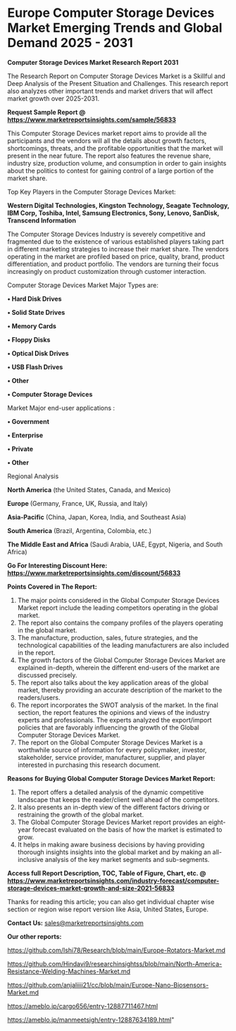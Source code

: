 # Europe Computer Storage Devices Market Emerging Trends and Global Demand 2025 - 2031

<strong>Computer Storage Devices Market Research Report 2031</strong>

The Research Report on Computer Storage Devices Market is a Skillful and Deep Analysis of the Present Situation and Challenges. This research report also analyzes other important trends and market drivers that will affect market growth over 2025-2031.

<strong>Request Sample Report @ <a href=https://www.marketreportsinsights.com/sample/56833>https://www.marketreportsinsights.com/sample/56833</a></strong>

This Computer Storage Devices market report aims to provide all the participants and the vendors will all the details about growth factors, shortcomings, threats, and the profitable opportunities that the market will present in the near future. The report also features the revenue share, industry size, production volume, and consumption in order to gain insights about the politics to contest for gaining control of a large portion of the market share.

Top Key Players in the Computer Storage Devices Market:

<strong>Western Digital Technologies, Kingston Technology, Seagate Technology, IBM Corp, Toshiba, Intel, Samsung Electronics, Sony, Lenovo, SanDisk, Transcend Information</strong>

The Computer Storage Devices Industry is severely competitive and fragmented due to the existence of various established players taking part in different marketing strategies to increase their market share. The vendors operating in the market are profiled based on price, quality, brand, product differentiation, and product portfolio. The vendors are turning their focus increasingly on product customization through customer interaction.

Computer Storage Devices Market Major Types are:

<strong>• Hard Disk Drives

• Solid State Drives

• Memory Cards

• Floppy Disks

• Optical Disk Drives

• USB Flash Drives

• Other

• Computer Storage Devices</strong>

Market Major end-user applications :

<strong>• Government

• Enterprise

• Private

• Other</strong>

Regional Analysis

</u><strong><b>North America</b></strong> (the United States, Canada, and Mexico)

<strong><b>Europe </b></strong>(Germany, France, UK, Russia, and Italy)

<strong><b>Asia-Pacific</b></strong> (China, Japan, Korea, India, and Southeast Asia)

<strong><b>South America</b></strong> (Brazil, Argentina, Colombia, etc.)

<strong><b>The Middle East and Africa</b></strong> (Saudi Arabia, UAE, Egypt, Nigeria, and South Africa)

<strong>Go For Interesting Discount Here: <a href=https://www.marketreportsinsights.com/discount/56833>https://www.marketreportsinsights.com/discount/56833</a></strong>

<strong>Points Covered in The Report:</strong>
<ol>
  <li>The major points considered in the Global Computer Storage Devices Market report include the leading competitors operating in the global market.</li>
  <li>The report also contains the company profiles of the players operating in the global market.</li>
  <li>The manufacture, production, sales, future strategies, and the technological capabilities of the leading manufacturers are also included in the report.</li>
  <li>The growth factors of the Global Computer Storage Devices Market are explained in-depth, wherein the different end-users of the market are discussed precisely.</li>
  <li>The report also talks about the key application areas of the global market, thereby providing an accurate description of the market to the readers/users.</li>
  <li>The report incorporates the SWOT analysis of the market. In the final section, the report features the opinions and views of the industry experts and professionals. The experts analyzed the export/import policies that are favorably influencing the growth of the Global Computer Storage Devices Market.</li>
  <li>The report on the Global Computer Storage Devices Market is a worthwhile source of information for every policymaker, investor, stakeholder, service provider, manufacturer, supplier, and player interested in purchasing this research document.</li>
</ol>
<strong>Reasons for Buying Global Computer Storage Devices Market Report:</strong>

<ol>
  <li>The report offers a detailed analysis of the dynamic competitive landscape that keeps the reader/client well ahead of the competitors.</li>
  <li>It also presents an in-depth view of the different factors driving or restraining the growth of the global market.</li>
  <li>The Global Computer Storage Devices Market report provides an eight-year forecast evaluated on the basis of how the market is estimated to grow.</li>
  <li>It helps in making aware business decisions by having providing thorough insights insights into the global market and by making an all-inclusive analysis of the key market segments and sub-segments.</li>
</ol>
<strong>Access full Report Description, TOC, Table of Figure, Chart, etc. @ <a href=https://www.marketreportsinsights.com/industry-forecast/computer-storage-devices-market-growth-and-size-2021-56833>https://www.marketreportsinsights.com/industry-forecast/computer-storage-devices-market-growth-and-size-2021-56833</a></strong>


Thanks for reading this article; you can also get individual chapter wise section or region wise report version like Asia, United States, Europe.

<strong>Contact Us:</strong>
sales@marketreportsinsights.com

<strong>Our other reports:</strong>

<a href=https://github.com/Ishi78/Research/blob/main/Europe-Rotators-Market.md>https://github.com/Ishi78/Research/blob/main/Europe-Rotators-Market.md</a>

<a href=https://github.com/Hindavi9/researchinsightss/blob/main/North-America-Resistance-Welding-Machines-Market.md>https://github.com/Hindavi9/researchinsightss/blob/main/North-America-Resistance-Welding-Machines-Market.md</a>

<a href=https://github.com/anjaliiii21/cc/blob/main/Europe-Nano-Biosensors-Market.md>https://github.com/anjaliiii21/cc/blob/main/Europe-Nano-Biosensors-Market.md</a>

<a href=https://ameblo.jp/cargo656/entry-12887711467.html>https://ameblo.jp/cargo656/entry-12887711467.html</a>

<a href=https://ameblo.jp/manmeetsigh/entry-12887634189.html>https://ameblo.jp/manmeetsigh/entry-12887634189.html</a>"
